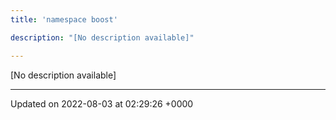 ```yaml
---
title: 'namespace boost'

description: "[No description available]"

---
```







[No description available]






-------------------------------

Updated on 2022-08-03 at 02:29:26 +0000